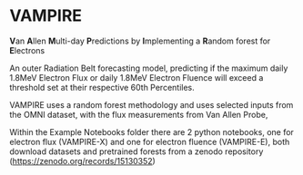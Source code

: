 # VAMPIRE

**V**an **A**llen **M**ulti-day **P**redictions by **I**mplementing a **R**andom forest for **E**lectrons

An outer Radiation Belt forecasting model, predicting if the maximum daily 1.8MeV Electron Flux or daily 1.8MeV Electron Fluence will exceed a threshold set at their respective 60th Percentiles.

VAMPIRE uses a random forest methodology and uses selected inputs from the OMNI dataset, with the flux measurements from Van Allen Probe,

Within the Example Notebooks folder there are 2 python notebooks, one for electron flux (VAMPIRE-X) and one for electron fluence (VAMPIRE-E), both download datasets and pretrained forests from a zenodo repository (https://zenodo.org/records/15130352)
